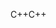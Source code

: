 <span data-ttu-id="45e1a-101">C++</span><span class="sxs-lookup"><span data-stu-id="45e1a-101">C++</span></span>